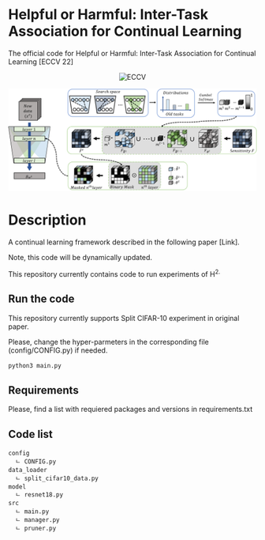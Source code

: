 # Helpful or Harmful: Inter-Task Association for Continual Learning

The official code for Helpful or Harmful: Inter-Task Association for Continual Learning [ECCV 22]

<div align="center">
  
![ECCV](https://img.shields.io/badge/ECCV-2022-blue)

![h2](images/H_2_ECCV_2022.png)

</div>

# Description
A continual learning framework described in the following paper [Link]. 

Note, this code will be dynamically updated.

This repository currently contains code to run experiments of H<sup>2.

## Run the code

This repository currently supports Split CIFAR-10 experiment in original paper.
  
Please, change the hyper-parmeters in the corresponding file (config/CONFIG.py) if needed.
  
```bash
python3 main.py
```
  
## Requirements 
  
Please, find a list with requiered packages and versions in requirements.txt

## Code list 

```bash
config
  ㄴ CONFIG.py
data_loader
  ㄴ split_cifar10_data.py
model
  ㄴ resnet18.py
src 
  ㄴ main.py
  ㄴ manager.py
  ㄴ pruner.py
```
